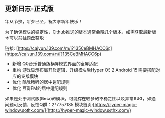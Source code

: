## 更新日志-正式版

年从节换，新岁已至，祝大家新年快乐！

为了确保模块的稳定性，Github推送的版本通常会晚几个版本，如需获取最新版本可以前往网盘获取：

链接: [https://caiyun.139.com/m/i?135CeBMHACC6p](https://caiyun.139.com/m/i?135CeBMHACC6p)


- 新增 QQ音乐普通版横屏模式界面的全屏适配
- 重构 游戏显示布局开启逻辑，升级模块后Hyper OS 2 Android 15 需要搭配对应的专版模块
- 优化 酷我畅听的居中适配规则
- 优化 豆瓣FM的居中适配规则

如果是处于测试版(Beta)的模块，可能存在较多的不稳定性以及异常BUG，如遇问题可反馈，反馈Q群：277757185
模块首页:[https://hyper-magic-window.sothx.com/](https://hyper-magic-window.sothx.com/)